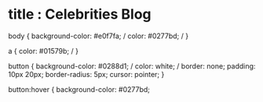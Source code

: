 # title : Celebrities Blog

body { background-color: #e0f7fa; /  color: #0277bd; /
}

a {
  color: #01579b; /
}

button {
  background-color: #0288d1; /
  color: white; /
  border: none;
  padding: 10px 20px;
  border-radius: 5px;
  cursor: pointer;
}

button:hover {
  background-color: #0277bd; 
